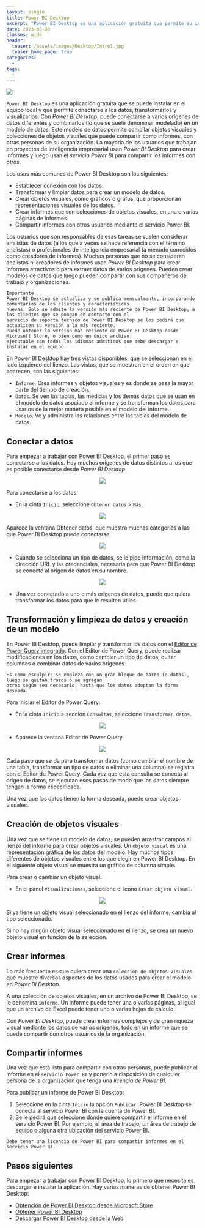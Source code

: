 ```yaml
---
layout: single
title: Power BI Desktop
excerpt: "Power BI Desktop es una aplicación gratuita que permite su instalación en el equipo local y que a su vez permite la conexión a los datos, su transformación y visualización. Este suele ser usado en el ámbito de la inteligencia empresarial, sobre todo en la creación de informes, donde posteriormente usan el servicio de Power BI para compartir estos informes."
date: 2023-08-30
classes: wide
header:
  teaser: /assets/images/Desktop/Intro1.jpg
  teaser_home_page: true
categories:
  - 
tags:
  - 
---
```


![](/assets/images/Desktop/Intro2.jpg)

`Power BI Desktop` es una aplicación gratuita que se puede instalar en el equipo local y que permite conectarse a los datos, transformarlos y visualizarlos. Con *Power BI Desktop*, puede conectarse a varios orígenes de datos diferentes y combinarlos (lo que se suele denominar modelado) en un modelo de datos. Este modelo de datos permite compilar objetos visuales y colecciones de objetos visuales que puede compartir como informes, con otras personas de su organización. La mayoría de los usuarios que trabajan en proyectos de inteligencia empresarial usan *Power BI Desktop* para crear informes y luego usan el *servicio Power BI* para compartir los informes con otros.

Los usos más comunes de Power BI Desktop son los siguientes:

* Establecer conexión con los datos.
* Transformar y limpiar datos para crear un modelo de datos.
* Crear objetos visuales, como gráficos o grafos, que proporcionan representaciones visuales de los datos.
* Crear informes que son colecciones de objetos visuales, en una o varias páginas de informes.
* Compartir informes con otros usuarios mediante el servicio Power BI.

Los usuarios que son responsables de esas tareas se suelen considerar analistas de datos (a los que a veces se hace referencia con el término analistas) o profesionales de inteligencia empresarial (a menudo conocidos como creadores de informes). Muchas personas que no se consideran analistas ni creadores de informes usan *Power BI Desktop* para crear informes atractivos o para extraer datos de varios orígenes. Pueden crear modelos de datos que luego pueden compartir con sus compañeros de trabajo y organizaciones.

```text
Importante
Power BI Desktop se actualiza y se publica mensualmente, incorporando comentarios de los clientes y características
nuevas. Solo se admite la versión más reciente de Power BI Desktop; a los clientes que se pongan en contacto con el
servicio de soporte técnico de Power BI Desktop se les pedirá que actualicen su versión a la más reciente.
Puede obtener la versión más reciente de Power BI Desktop desde Microsoft Store, o bien como un único archivo
ejecutable con todos los idiomas admitidos que debe descargar e instalar en el equipo.
```

En Power BI Desktop hay tres vistas disponibles, que se seleccionan en el lado izquierdo del lienzo. Las vistas, que se muestran en el orden en que aparecen, son las siguientes:

* `Informe`. Crea informes y objetos visuales y es donde se pasa la mayor parte del tiempo de creación.
* `Datos`. Se ven las tablas, las medidas y los demás datos que se usan en el modelo de datos asociado al informe y se transforman los datos para usarlos de la mejor manera posible en el modelo del informe.
* `Modelo`. Ve y administra las relaciones entre las tablas del modelo de datos.

## Conectar a datos

Para empezar a trabajar con Power BI Desktop, el primer paso es conectarse a los datos. Hay muchos orígenes de datos distintos a los que es posible conectarse desde *Power BI Desktop*.

<center>
    <img src='./../assets/images/Desktop/Datos.png'>
</center>

Para conectarse a los datos:

* En la cinta `Inicio`, seleccione `Obtener datos` > `Más`.

<center>
    <img src='./../assets/images/Desktop/Datos_00.png'>
</center>

Aparece la ventana Obtener datos, que muestra muchas categorías a las que Power BI Desktop puede conectarse.

<center>
    <img src='./../assets/images/Desktop/Datos_01.png'>
</center>

* Cuando se selecciona un tipo de datos, se le pide información, como la dirección URL y las credenciales, necesaria para que Power BI Desktop se conecte al origen de datos en su nombre.

<center>
    <img src='./../assets/images/Desktop/Datos_02.png'>
</center>

* Una vez conectado a uno o más orígenes de datos, puede que quiera transformar los datos para que le resulten útiles.

## Transformación y limpieza de datos y creación de un modelo

En Power BI Desktop, puede limpiar y transformar los datos con el [Editor de Power Query integrado](https://learn.microsoft.com/es-es/power-bi/transform-model/desktop-query-overview). Con el Editor de Power Query, puede realizar modificaciones en los datos, como cambiar un tipo de datos, quitar columnas o combinar datos de varios orígenes.

```text
Es como esculpir: se empieza con un gran bloque de barro (o datos), luego se quitan trozos o se agregan
otros según sea necesario, hasta que los datos adoptan la forma deseada.
```

Para iniciar el Editor de Power Query:

* En la cinta `Inicio` > sección `Consultas`, seleccione `Transformar datos`.

<center>
    <img src='./../assets/images/Desktop/Datos_03.png'>
</center>

* Aparece la ventana Editor de Power Query.

<center>
    <img src='./../assets/images/Desktop/Datos_04.png'>
</center>

Cada paso que se da para transformar datos (como cambiar el nombre de una tabla, transformar un tipo de datos o eliminar una columna) se registra con el Editor de Power Query. Cada vez que esta consulta se conecta al origen de datos, se ejecutan esos pasos de modo que los datos siempre tengan la forma especificada.

Una vez que los datos tienen la forma deseada, puede crear objetos visuales.

## Creación de objetos visuales

Una vez que se tiene un modelo de datos, se pueden arrastrar campos al lienzo del informe para crear objetos visuales. Un `objeto visual` es una representación gráfica de los datos del modelo. Hay muchos tipos diferentes de objetos visuales entre los que elegir en Power BI Desktop. En el siguiente objeto visual se muestra un gráfico de columna simple.

Para crear o cambiar un objeto visual:

* En el panel `Visualizaciones`, seleccione el icono `Crear objeto visual`.

<center>
    <img src='./../assets/images/Desktop/Datos_05.png'>
</center>

Si ya tiene un objeto visual seleccionado en el lienzo del informe, cambia al tipo seleccionado.

Si no hay ningún objeto visual seleccionado en el lienzo, se crea un nuevo objeto visual en función de la selección.

## Crear informes

Lo más frecuente es que quiera crear una `colección de objetos visuales` que muestre diversos aspectos de los datos usados para crear el modelo en *Power BI Desktop*.

A una colección de objetos visuales, en un archivo de Power BI Desktop, se le denomina `informe`. Un informe puede tener una o varias páginas, al igual que un archivo de Excel puede tener uno o varias hojas de cálculo.

Con *Power BI Desktop*, puede crear informes complejos y de gran riqueza visual mediante los datos de varios orígenes, todo en un informe que se puede compartir con otros usuarios de la organización.

## Compartir informes

Una vez que está listo para compartir con otras personas, puede publicar el informe en el `servicio Power BI` y ponerlo a disposición de cualquier persona de la organización que tenga una *licencia de Power BI*.

Para publicar un informe de Power BI Desktop:

1. Seleccione en la cinta `Inicio` la opción `Publicar`. Power BI Desktop se conecta al servicio Power BI con la cuenta de Power BI.
2. Se le pedirá que seleccione dónde quiere compartir el informe en el servicio Power BI. Por ejemplo, el área de trabajo, un área de trabajo de equipo o alguna otra ubicación del servicio Power BI.

```text
Debe tener una licencia de Power BI para compartir informes en el servicio Power BI.
```

## Pasos siguientes

Para empezar a trabajar con Power BI Desktop, lo primero que necesita es descargar e instalar la aplicación. Hay varias maneras de obtener Power BI Desktop:

* [Obtención de Power BI Desktop desde Microsoft Store](https://aka.ms/pbidesktopstore)
* [Obtener Power BI Desktop](https://learn.microsoft.com/es-es/power-bi/fundamentals/desktop-get-the-desktop)
* [Descargar Power BI Desktop desde la Web](https://www.microsoft.com/download/details.aspx?id=58494)
